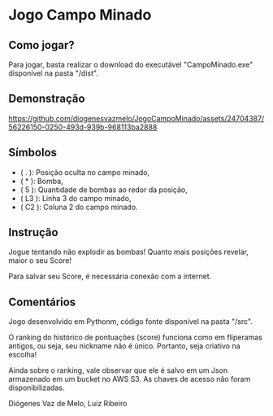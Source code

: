 # Jogo Campo Minado

## Como jogar?
Para jogar, basta realizar o download do executável "CampoMinado.exe" disponível na pasta "/dist".

## Demonstração
https://github.com/diogenesvazmelo/JogoCampoMinado/assets/24704387/56226150-0250-493d-939b-968113ba2888

## Símbolos
* (   .   ): Posição oculta no campo minado,
* (   *   ): Bomba,
* (   5   ): Quantidade de bombas ao redor da posição,
* (   L3   ): Linha 3 do campo minado,
* (   C2   ): Coluna 2 do campo minado.

## Instrução
Jogue tentando não explodir as bombas! Quanto mais posições revelar, maior o seu Score!

Para salvar seu Score, é necessária conexão com a internet.

## Comentários
Jogo desenvolvido em Pythonm, código fonte disponível na pasta "/src".

O ranking do histórico de pontuações (score) funciona como em fliperamas antigos, ou seja, seu nickname não é único. Portanto, seja criativo na escolha! 

Ainda sobre o ranking, vale observar que ele é salvo em um Json armazenado em um bucket no AWS S3. As chaves de acesso não foram disponibilizadas.


Diógenes Vaz de Melo, Luiz Ribeiro
